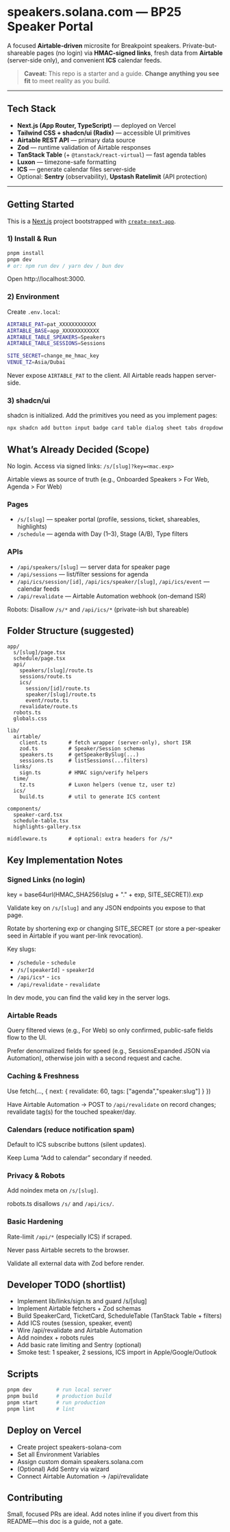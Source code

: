 # speakers.solana.com — BP25 Speaker Portal

A focused **Airtable-driven** microsite for Breakpoint speakers. Private-but-shareable pages (no login) via **HMAC-signed links**, fresh data from **Airtable** (server-side only), and convenient **ICS** calendar feeds.

> **Caveat:** This repo is a starter and a guide. **Change anything you see fit** to meet reality as you build.

---

## Tech Stack

- **Next.js (App Router, TypeScript)** — deployed on Vercel
- **Tailwind CSS + shadcn/ui (Radix)** — accessible UI primitives
- **Airtable REST API** — primary data source
- **Zod** — runtime validation of Airtable responses
- **TanStack Table** (+ `@tanstack/react-virtual`) — fast agenda tables
- **Luxon** — timezone-safe formatting
- **ICS** — generate calendar files server-side
- Optional: **Sentry** (observability), **Upstash Ratelimit** (API protection)

---

## Getting Started

This is a [Next.js](https://nextjs.org) project bootstrapped with [`create-next-app`](https://nextjs.org/docs/app/api-reference/cli/create-next-app).

### 1) Install & Run

```bash
pnpm install
pnpm dev
# or: npm run dev / yarn dev / bun dev
```

Open http://localhost:3000.

### 2) Environment

Create `.env.local`:

```bash
AIRTABLE_PAT=pat_XXXXXXXXXXXX
AIRTABLE_BASE=app_XXXXXXXXXXXX
AIRTABLE_TABLE_SPEAKERS=Speakers
AIRTABLE_TABLE_SESSIONS=Sessions

SITE_SECRET=change_me_hmac_key
VENUE_TZ=Asia/Dubai
```

Never expose `AIRTABLE_PAT` to the client. All Airtable reads happen server-side.

### 3) shadcn/ui

shadcn is initialized. Add the primitives you need as you implement pages:

```bash
npx shadcn add button input badge card table dialog sheet tabs dropdown-menu toast separator alert avatar tooltip
```

## What’s Already Decided (Scope)

No login. Access via signed links: `/s/[slug]?key=<mac.exp>`

Airtable views as source of truth (e.g., Onboarded Speakers > For Web, Agenda > For Web)

### Pages

- `/s/[slug]` — speaker portal (profile, sessions, ticket, shareables, highlights)
- `/schedule` — agenda with Day (1–3), Stage (A/B), Type filters

### APIs

- `/api/speakers/[slug]` — server data for speaker page
- `/api/sessions` — list/filter sessions for agenda
- `/api/ics/session/[id]`, `/api/ics/speaker/[slug]`, `/api/ics/event` — calendar feeds
- `/api/revalidate` — Airtable Automation webhook (on-demand ISR)

Robots: Disallow `/s/*` and `/api/ics/*` (private-ish but shareable)

## Folder Structure (suggested)

```
app/
  s/[slug]/page.tsx
  schedule/page.tsx
  api/
    speakers/[slug]/route.ts
    sessions/route.ts
    ics/
      session/[id]/route.ts
      speaker/[slug]/route.ts
      event/route.ts
    revalidate/route.ts
  robots.ts
  globals.css

lib/
  airtable/
    client.ts       # fetch wrapper (server-only), short ISR
    zod.ts          # Speaker/Session schemas
    speakers.ts     # getSpeakerBySlug(...)
    sessions.ts     # listSessions(...filters)
  links/
    sign.ts         # HMAC sign/verify helpers
  time/
    tz.ts           # Luxon helpers (venue tz, user tz)
  ics/
    build.ts        # util to generate ICS content

components/
  speaker-card.tsx
  schedule-table.tsx
  highlights-gallery.tsx

middleware.ts       # optional: extra headers for /s/*
```

## Key Implementation Notes

### Signed Links (no login)

key = base64url(HMAC_SHA256(slug + "." + exp, SITE_SECRET)).exp

Validate key on `/s/[slug]` and any JSON endpoints you expose to that page.

Rotate by shortening exp or changing SITE_SECRET (or store a per-speaker seed in Airtable if you want per-link revocation).

Key slugs:

- `/schedule` - `schedule`
- `/s/[speakerId]` - `speakerId`
- `/api/ics*` - `ics`
- `/api/revalidate` - `revalidate`

In dev mode, you can find the valid key in the server logs.

### Airtable Reads

Query filtered views (e.g., For Web) so only confirmed, public-safe fields flow to the UI.

Prefer denormalized fields for speed (e.g., SessionsExpanded JSON via Automation), otherwise join with a second request and cache.

### Caching & Freshness

Use fetch(..., { next: { revalidate: 60, tags: ["agenda","speaker:slug"] } })

Have Airtable Automation → POST to `/api/revalidate` on record changes; revalidate tag(s) for the touched speaker/day.

### Calendars (reduce notification spam)

Default to ICS subscribe buttons (silent updates).

Keep Luma “Add to calendar” secondary if needed.

### Privacy & Robots

Add noindex meta on `/s/[slug]`.

robots.ts disallows `/s/` and `/api/ics/`.

### Basic Hardening

Rate-limit `/api/*` (especially ICS) if scraped.

Never pass Airtable secrets to the browser.

Validate all external data with Zod before render.

## Developer TODO (shortlist)

- Implement lib/links/sign.ts and guard /s/[slug]
- Implement Airtable fetchers + Zod schemas
- Build SpeakerCard, TicketCard, ScheduleTable (TanStack Table + filters)
- Add ICS routes (session, speaker, event)
- Wire /api/revalidate and Airtable Automation
- Add noindex + robots rules
- Add basic rate limiting and Sentry (optional)
- Smoke test: 1 speaker, 2 sessions, ICS import in Apple/Google/Outlook

## Scripts

```bash
pnpm dev        # run local server
pnpm build      # production build
pnpm start      # run production
pnpm lint       # lint
```

## Deploy on Vercel

- Create project speakers-solana-com
- Set all Environment Variables
- Assign custom domain speakers.solana.com
- (Optional) Add Sentry via wizard
- Connect Airtable Automation → /api/revalidate

## Contributing

Small, focused PRs are ideal. Add notes inline if you divert from this README—this doc is a guide, not a gate.
